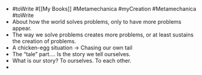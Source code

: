 - #toWrite #[[My Books]] #Metamechanica #myCreation #Metamechanica #toWrite
- About how the world solves problems, only to have more problems appear.
- The way we solve problems creates more problems, or at least sustains the creation of problems.
- A chicken-egg situation -> Chasing our own tail
- The “tale” part…. Is the story we tell ourselves.
- What is our story? To ourselves. To each other.
-